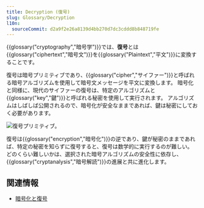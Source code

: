 ```yaml
---
title: Decryption (復号)
slug: Glossary/Decryption
l10n:
  sourceCommit: d2a9f2e26a8139d4bb270d7dc3cddd8b848719fe
---
```


{{glossary("cryptography","暗号学")}}では、**復号**とは{{glossary("ciphertext","暗号文")}}を{{glossary("Plaintext","平文")}}に変換することです。

復号は暗号プリミティブであり、{{glossary("cipher","サイファー")}}と呼ばれる暗号アルゴリズムを使用して暗号文メッセージを平文に変換します。 暗号化と同様に、現代のサイファーの復号は、特定のアルゴリズムと{{glossary("key","鍵")}}と呼ばれる秘密を使用して実行されます。 アルゴリズムはしばしば公開されるので、暗号化が安全なままであれば、鍵は秘密にしておく必要があります。

![復号プリミティブ。](decryption.png)

復号は{{glossary("encryption","暗号化")}}の逆であり、鍵が秘密のままであれば、特定の秘密を知らずに復号すると、復号は数学的に実行するのが難しい。 どのくらい難しいかは、選択された暗号アルゴリズムの安全性に依存し、{{glossary("cryptanalysis","暗号解読")}}の進展と共に進化します。

## 関連情報

- [暗号化と復号](/ja/docs/Encryption_and_Decryption)
